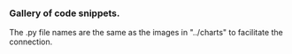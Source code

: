 ### Gallery of code snippets. 
The .py file names are the same as the images in "../charts" to facilitate the connection.

